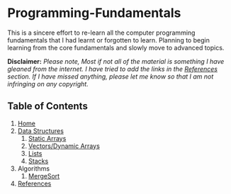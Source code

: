 # Programming-Fundamentals


This is a sincere effort to re-learn all the computer programming fundamentals that I had learnt or forgotten to learn. Planning to begin learning from the core fundamentals and slowly move to advanced topics.

**Disclaimer:** _Please note, Most if not all of the material is something I have gleaned from the internet. I have tried to add the links in the [References](https://github.com/vidhatha/Data-Structures-and-Algorithms/wiki/References) section. If I have missed anything, please let me know so that I am not infringing on any copyright._

## Table of Contents
1. [Home][home]
1. [Data Structures][datastructures]
   1. [Static Arrays][arrays]
   1. [Vectors/Dynamic Arrays][vectors]
   1. [Lists][lists]
   1. [Stacks](https://github.com/vidhatha/Programming-Fundamentals/blob/master/Data%20Structures/stl_stack.md)
1. Algorithms
   1. [MergeSort](https://github.com/vidhatha/Programming-Fundamentals/blob/master/Algorithms/mergesort.md)
1. [References][references]

[home]: https://github.com/vidhatha/Programming-Fundamentals/blob/master/Home.md
[datastructures]: https://github.com/vidhatha/Data-Structures-and-Algorithms/wiki/Data-Structures
[arrays]: https://github.com/vidhatha/Data-Structures-and-Algorithms/wiki/DS-:-Static-Arrays
[vectors]: https://github.com/vidhatha/Data-Structures-and-Algorithms/blob/master/Data%20Structures/stl_vector.md
[lists]: https://github.com/vidhatha/Data-Structures-and-Algorithms/blob/master/Data%20Structures/stl_list.md
[references]: https://github.com/vidhatha/Data-Structures-and-Algorithms/wiki/References
